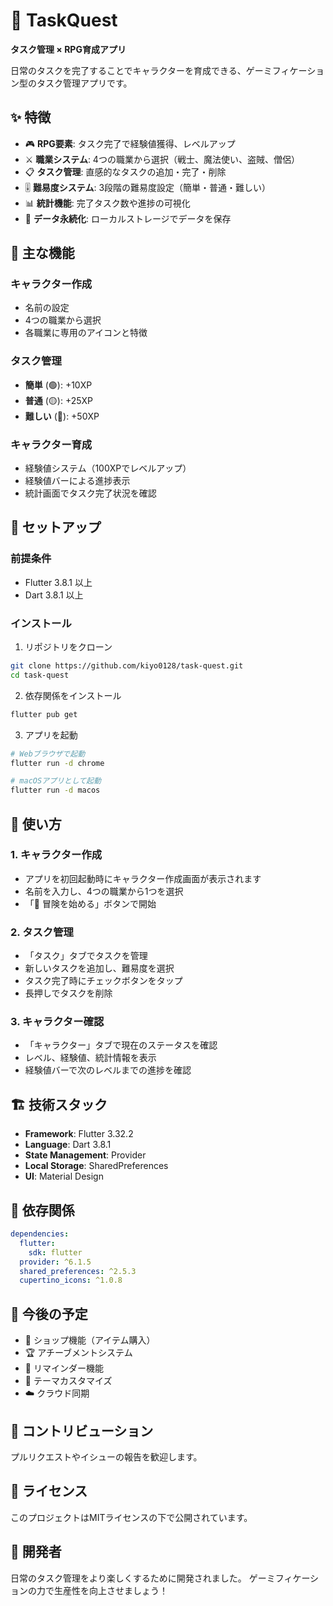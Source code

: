 # 🎯 TaskQuest

**タスク管理 × RPG育成アプリ**

日常のタスクを完了することでキャラクターを育成できる、ゲーミフィケーション型のタスク管理アプリです。

## ✨ 特徴

- 🎮 **RPG要素**: タスク完了で経験値獲得、レベルアップ
- ⚔️ **職業システム**: 4つの職業から選択（戦士、魔法使い、盗賊、僧侶）
- 📋 **タスク管理**: 直感的なタスクの追加・完了・削除
- 🎚️ **難易度システム**: 3段階の難易度設定（簡単・普通・難しい）
- 📊 **統計機能**: 完了タスク数や進捗の可視化
- 💾 **データ永続化**: ローカルストレージでデータを保存

## 🎯 主な機能

### キャラクター作成
- 名前の設定
- 4つの職業から選択
- 各職業に専用のアイコンと特徴

### タスク管理
- **簡単** (🟢): +10XP
- **普通** (🟡): +25XP  
- **難しい** (🔴): +50XP

### キャラクター育成
- 経験値システム（100XPでレベルアップ）
- 経験値バーによる進捗表示
- 統計画面でタスク完了状況を確認

## 🚀 セットアップ

### 前提条件
- Flutter 3.8.1 以上
- Dart 3.8.1 以上

### インストール

1. リポジトリをクローン
```bash
git clone https://github.com/kiyo0128/task-quest.git
cd task-quest
```

2. 依存関係をインストール
```bash
flutter pub get
```

3. アプリを起動
```bash
# Webブラウザで起動
flutter run -d chrome

# macOSアプリとして起動
flutter run -d macos
```

## 📱 使い方

### 1. キャラクター作成
- アプリを初回起動時にキャラクター作成画面が表示されます
- 名前を入力し、4つの職業から1つを選択
- 「🚀 冒険を始める」ボタンで開始

### 2. タスク管理
- 「タスク」タブでタスクを管理
- 新しいタスクを追加し、難易度を選択
- タスク完了時にチェックボタンをタップ
- 長押しでタスクを削除

### 3. キャラクター確認
- 「キャラクター」タブで現在のステータスを確認
- レベル、経験値、統計情報を表示
- 経験値バーで次のレベルまでの進捗を確認

## 🏗️ 技術スタック

- **Framework**: Flutter 3.32.2
- **Language**: Dart 3.8.1
- **State Management**: Provider
- **Local Storage**: SharedPreferences
- **UI**: Material Design

## 📝 依存関係

```yaml
dependencies:
  flutter:
    sdk: flutter
  provider: ^6.1.5
  shared_preferences: ^2.5.3
  cupertino_icons: ^1.0.8
```

## 🔮 今後の予定

- 🏪 ショップ機能（アイテム購入）
- 🏆 アチーブメントシステム
- 📅 リマインダー機能
- 🎨 テーマカスタマイズ
- ☁️ クラウド同期

## 🤝 コントリビューション

プルリクエストやイシューの報告を歓迎します。

## 📄 ライセンス

このプロジェクトはMITライセンスの下で公開されています。

## 🎯 開発者

日常のタスク管理をより楽しくするために開発されました。
ゲーミフィケーションの力で生産性を向上させましょう！
